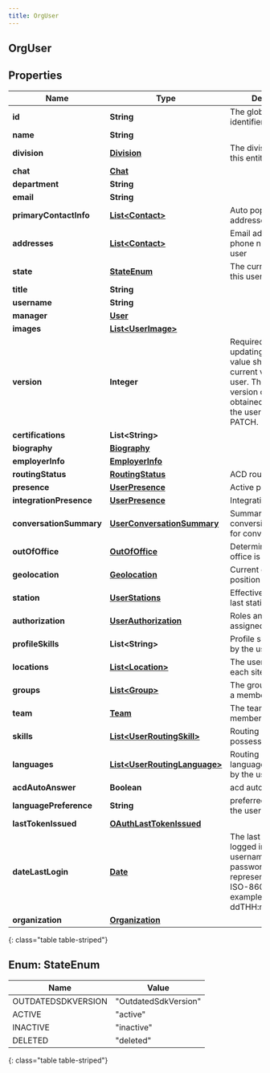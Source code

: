 ```yaml
---
title: OrgUser
---
```


## OrgUser

## Properties

| Name                    | Type                                                                               | Description                                                                                                                                                           | Notes      |
| ----------------------- | ---------------------------------------------------------------------------------- | --------------------------------------------------------------------------------------------------------------------------------------------------------------------- | ---------- |
| **id**                  | <!----><!---->**String**<!---->                                                    | The globally unique identifier for the object.                                                                                                                        | [optional] |
| **name**                | <!----><!---->**String**<!---->                                                    |                                                                                                                                                                       | [optional] |
| **division**            | <!----><!---->[**Division**](Division.md)<!---->                                   | The division to which this entity belongs.                                                                                                                            | [optional] |
| **chat**                | <!----><!---->[**Chat**](Chat.md)<!---->                                           |                                                                                                                                                                       | [optional] |
| **department**          | <!----><!---->**String**<!---->                                                    |                                                                                                                                                                       | [optional] |
| **email**               | <!----><!---->**String**<!---->                                                    |                                                                                                                                                                       | [optional] |
| **primaryContactInfo**  | <!----><!---->[**List&lt;Contact&gt;**](Contact.md)<!---->                         | Auto populated from addresses.                                                                                                                                        | [optional] |
| **addresses**           | <!----><!---->[**List&lt;Contact&gt;**](Contact.md)<!---->                         | Email addresses and phone numbers for this user                                                                                                                       | [optional] |
| **state**               | [**StateEnum**](#StateEnum)<!---->                                                 | The current state for this user.                                                                                                                                      | [optional] |
| **title**               | <!----><!---->**String**<!---->                                                    |                                                                                                                                                                       | [optional] |
| **username**            | <!----><!---->**String**<!---->                                                    |                                                                                                                                                                       | [optional] |
| **manager**             | <!----><!---->[**User**](User.md)<!---->                                           |                                                                                                                                                                       | [optional] |
| **images**              | <!----><!---->[**List&lt;UserImage&gt;**](UserImage.md)<!---->                     |                                                                                                                                                                       | [optional] |
| **version**             | <!----><!---->**Integer**<!---->                                                   | Required when updating a user, this value should be the current version of the user. The current version can be obtained with a GET on the user before doing a PATCH. |            |
| **certifications**      | <!----><!---->**List&lt;String&gt;**<!---->                                        |                                                                                                                                                                       | [optional] |
| **biography**           | <!----><!---->[**Biography**](Biography.md)<!---->                                 |                                                                                                                                                                       | [optional] |
| **employerInfo**        | <!----><!---->[**EmployerInfo**](EmployerInfo.md)<!---->                           |                                                                                                                                                                       | [optional] |
| **routingStatus**       | <!----><!---->[**RoutingStatus**](RoutingStatus.md)<!---->                         | ACD routing status                                                                                                                                                    | [optional] |
| **presence**            | <!----><!---->[**UserPresence**](UserPresence.md)<!---->                           | Active presence                                                                                                                                                       | [optional] |
| **integrationPresence** | <!----><!---->[**UserPresence**](UserPresence.md)<!---->                           | Integration presence                                                                                                                                                  | [optional] |
| **conversationSummary** | <!----><!---->[**UserConversationSummary**](UserConversationSummary.md)<!---->     | Summary of conversion statistics for conversation types.                                                                                                              | [optional] |
| **outOfOffice**         | <!----><!---->[**OutOfOffice**](OutOfOffice.md)<!---->                             | Determine if out of office is enabled                                                                                                                                 | [optional] |
| **geolocation**         | <!----><!---->[**Geolocation**](Geolocation.md)<!---->                             | Current geolocation position                                                                                                                                          | [optional] |
| **station**             | <!----><!---->[**UserStations**](UserStations.md)<!---->                           | Effective, default, and last station information                                                                                                                      | [optional] |
| **authorization**       | <!----><!---->[**UserAuthorization**](UserAuthorization.md)<!---->                 | Roles and permissions assigned to the user                                                                                                                            | [optional] |
| **profileSkills**       | <!----><!---->**List&lt;String&gt;**<!---->                                        | Profile skills possessed by the user                                                                                                                                  | [optional] |
| **locations**           | <!----><!---->[**List&lt;Location&gt;**](Location.md)<!---->                       | The user placement at each site location.                                                                                                                             | [optional] |
| **groups**              | <!----><!---->[**List&lt;Group&gt;**](Group.md)<!---->                             | The groups the user is a member of                                                                                                                                    | [optional] |
| **team**                | <!----><!---->[**Team**](Team.md)<!---->                                           | The team the user is a member of                                                                                                                                      | [optional] |
| **skills**              | <!----><!---->[**List&lt;UserRoutingSkill&gt;**](UserRoutingSkill.md)<!---->       | Routing (ACD) skills possessed by the user                                                                                                                            | [optional] |
| **languages**           | <!----><!---->[**List&lt;UserRoutingLanguage&gt;**](UserRoutingLanguage.md)<!----> | Routing (ACD) languages possessed by the user                                                                                                                         | [optional] |
| **acdAutoAnswer**       | <!----><!---->**Boolean**<!---->                                                   | acd auto answer                                                                                                                                                       | [optional] |
| **languagePreference**  | <!----><!---->**String**<!---->                                                    | preferred language by the user                                                                                                                                        | [optional] |
| **lastTokenIssued**     | <!----><!---->[**OAuthLastTokenIssued**](OAuthLastTokenIssued.md)<!---->           |                                                                                                                                                                       | [optional] |
| **dateLastLogin**       | <!----><!---->[**Date**](Date.md)<!---->                                           | The last time the user logged in using username and password. Date time is represented as an ISO-8601 string. For example: yyyy-MM-ddTHH:mm:ss[.mmm]Z                 | [optional] |
| **organization**        | <!----><!---->[**Organization**](Organization.md)<!---->                           |                                                                                                                                                                       | [optional] |

{: class="table table-striped"}

<a name="StateEnum"></a>

## Enum: StateEnum

| Name               | Value                          |
| ------------------ | ------------------------------ |
| OUTDATEDSDKVERSION | &quot;OutdatedSdkVersion&quot; |
| ACTIVE             | &quot;active&quot;             |
| INACTIVE           | &quot;inactive&quot;           |
| DELETED            | &quot;deleted&quot;            |

{: class="table table-striped"}
